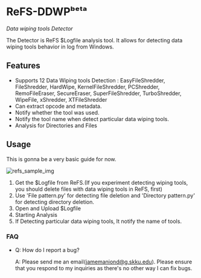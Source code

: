 # ReFS-DDWPᵇᵉᵗᵃ

*Data wiping tools Detector*

The Detector is ReFS $Logfile analysis tool. It allows for detecting data wiping tools behavior in log from Windows.

## Features

* Supports 12 Data Wiping tools Detection : EasyFileShredder, FileShredder, HardWipe, KernelFileShredder, PCShredder, RemoFileEraser, SecureEraser, SuperFileShredder, TurboShredder, WipeFile, xShredder, XTFileShredder
* Can extract opcode and metadata.
* Notify whether the tool was used.
* Notify the tool name when detect particular data wiping tools.
* Analysis for Directories and Files 


## Usage

This is gonna be a very basic guide for now.

![refs_sample_img](https://user-images.githubusercontent.com/50189201/217536171-6f539b2c-bf3d-4e4f-a97c-2b1bc4c281a7.jpg)


1. Get the $Logfile from ReFS.(If you experiment detecting wiping tools, you should delete files with data wiping tools in ReFS, first)
2. Use 'File pattern.py' for detecting file deletion and 'Directory pattern.py' for detecting directory deletion.
3. Open and Upload $Logfile
4. Starting Analysis
5. If Detecting particular data wiping tools, It notify the name of tools.


### FAQ

* Q: How do I report a bug?

  A: Please send me an email(jamemaniond@g.skku.edu). Please ensure that you respond to my inquiries as there's no other way I can fix bugs.


